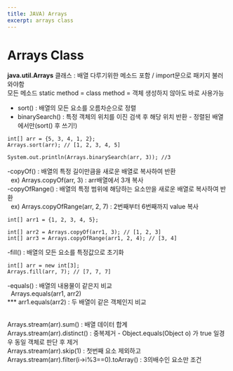 ```yaml
---
title: JAVA) Arrays
excerpt: arrays class
---
```


# Arrays Class  
**java.util.Arrays** 클래스 : 배열 다루기위한 메소드 포함 / import문으로 패키지 불러와야함   
모든 메소드 static method = class method = 객체 생성하지 않아도 바로 사용가능  

- sort() : 배열의 모든 요소를 오름차순으로 정렬
- binarySearch() : 특정 객체의 위치를 이진 검색 후 해당 위치 반환 - 정렬된 배열에서만(sort() 후 쓰기!)
```
int[] arr = {5, 3, 4, 1, 2};
Arrays.sort(arr); // [1, 2, 3, 4, 5]

System.out.println(Arrays.binarySearch(arr, 3)); //3
```

-copyOf() : 배열의 특정 길이만큼을 새로운 배열로 복사하여 반환   
&nbsp; ex) Arrays.copyOf(arr, 3) : arr배열에서 3개 복사  
-copyOfRange() : 배열의 특정 범위에 해당하는 요소만을 새로운 배열로 복사하여 반환  
&nbsp; ex) Arrays.copyOfRange(arr, 2, 7) : 2번째부터 6번째까지 value 복사
```
int[] arr1 = {1, 2, 3, 4, 5};

int[] arr2 = Arrays.copyOf(arr1, 3); // [1, 2, 3]
int[] arr3 = Arrays.copyOfRange(arr1, 2, 4); // [3, 4]
```

-fill() : 배열의 모든 요소를 특정값으로 초기화
```
int[] arr = new int[3];
Arrays.fill(arr, 7); // [7, 7, 7]
```

-equals() : 배열의 내용물이 같은지 비교  
&nbsp; Arrays.equals(arr1, arr2)  
*** arr1.equals(arr2) : 두 배열이 같은 객체인지 비교 <br/><br/>  

Arrays.stream(arr).sum() : 배열 데이터 합계  
Arrays.stream(arr).distinct() : 중복제거 - Object.equals(Object o) 가 true 일경우 동일 객체로 판단 후 제거  
Arrays.stream(arr).skip(1) : 첫번째 요소 제외하고  
Arrays.stream(arr).filter(i->i%3==0).toArray() : 3의배수인 요소만 조건

